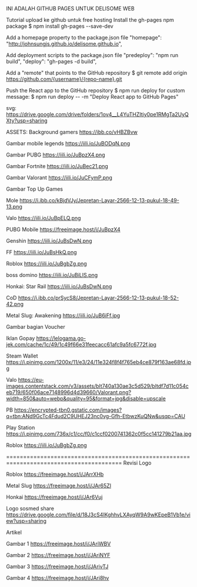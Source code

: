 INI ADALAH GITHUB PAGES UNTUK DELISOME WEB

Tutorial upload ke github untuk free hosting
Install the gh-pages npm package
$ npm install gh-pages --save-dev

Add a homepage property to the package.json file
    "homepage": "http://johnsungjs.github.io/delisome.github.io",

Add deployment scripts to the package.json file
    "predeploy": "npm run build",
    "deploy": "gh-pages -d build",

Add a "remote" that points to the GitHub repository
$ git remote add origin https://github.com/{username}/{repo-name}.git

Push the React app to the GitHub repository
$ npm run deploy
for custom message:
$ npm run deploy -- -m "Deploy React app to GitHub Pages"


svg: https://drive.google.com/drive/folders/1ov4__L4YuTHZItiy0pe1RMgTa2UyQXty?usp=sharing

ASSETS:
Background gamers
https://ibb.co/vHBZBvw


Gambar mobile legends
https://iili.io/JuBODqN.png


Gambar PUBG
https://iili.io/JuBpzX4.png


Gambar Fortnite
https://iili.io/JuBec21.png


Gambar Valorant
https://iili.io/JuCFymP.png

Gambar Top Up Games

Mole
https://i.ibb.co/kBjdVJy/Jepretan-Layar-2566-12-13-pukul-18-49-13.png


Valo
https://iili.io/JuBpELQ.png


PUBG Mobile
https://freeimage.host/i/JuBpzX4


Genshin
https://iili.io/JuBsDwN.png


FF
https://iili.io/JuBsHkQ.png


Roblox
https://iili.io/JuBgbZg.png


boss domino
https://iili.io/JuBiLIS.png


Honkai: Star Rail
https://iili.io/JuBsDwN.png


CoD
https://i.ibb.co/prSycS8/Jepretan-Layar-2566-12-13-pukul-18-52-42.png


Metal Slug: Awakening
https://iili.io/JuB6iFf.jpg

Gambar bagian Voucher 

Iklan Gopay
https://lelogama.go-jek.com/cache/1c/49/1c49f66e31feecacc61afc9a5fc6772f.jpg


Steam Wallet
https://i.pinimg.com/1200x/11/e3/24/11e324f8f4f765eb4ce879f163ae68fd.jpg


Valo
https://eu-images.contentstack.com/v3/assets/blt740a130ae3c5d529/bltdf7d11c054ceb719/650f06ace7148996d4d39660/Valorant.png?width=850&auto=webp&quality=95&format=jpg&disable=upscale


PB
https://encrypted-tbn0.gstatic.com/images?q=tbn:ANd9GcTc4Fdud2C9UHEJ23nc0vg-Gfh-EtbwzKuQNw&usqp=CAU


Play Station
https://i.pinimg.com/736x/c1/cc/f0/c1ccf0200741362c0f5cc141279b21aa.jpg


Roblox
https://iili.io/JuBgbZg.png



========================================================================================
Revisi Logo

Roblox
https://freeimage.host/i/JArrXHb

Metal Slug
https://freeimage.host/i/JAr65Zl

Honkai
https://freeimage.host/i/JAr6Vuj

Logo sosmed share
https://drive.google.com/file/d/18J3cS4IKghhvLXAyqW9A9wKEpeB1Vb1e/view?usp=sharing

Artikel

Gambar 1
https://freeimage.host/i/JAriWBV

Gambar 2
https://freeimage.host/i/JAriNYF

Gambar 3
https://freeimage.host/i/JArivTJ

Gambar 4
https://freeimage.host/i/JAri8hv